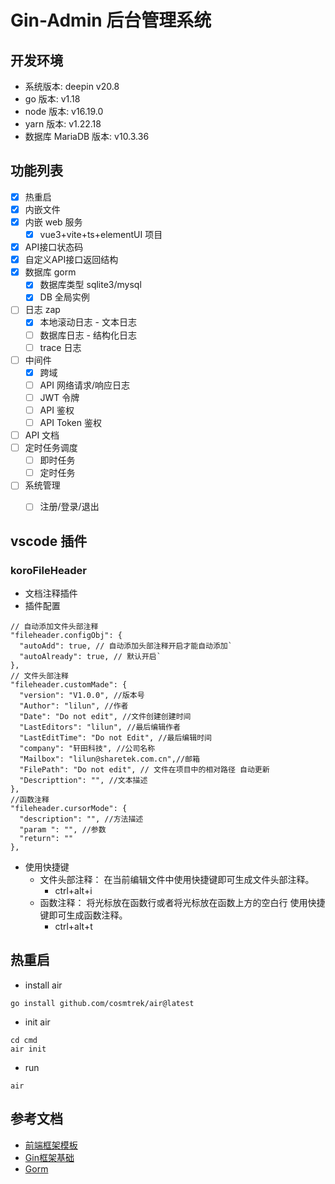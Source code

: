 # Gin-Admin 后台管理系统

## 开发环境
- 系统版本: deepin v20.8
- go 版本: v1.18
- node 版本: v16.19.0
- yarn 版本: v1.22.18
- 数据库 MariaDB 版本: v10.3.36

## 功能列表
- [x] 热重启
- [x] 内嵌文件
- [x] 内嵌 web 服务
  - [x] vue3+vite+ts+elementUI 项目
- [x] API接口状态码
- [x] 自定义API接口返回结构
- [x] 数据库 gorm
  - [x] 数据库类型 sqlite3/mysql
  - [x] DB 全局实例
- [ ] 日志 zap
  - [x] 本地滚动日志 - 文本日志
  - [ ] 数据库日志 - 结构化日志
  - [ ] trace 日志
- [ ] 中间件
  - [x] 跨域
  - [ ] API 网络请求/响应日志
  - [ ] JWT 令牌
  - [ ] API 鉴权
  - [ ] API Token 鉴权
- [ ] API 文档
- [ ] 定时任务调度
  - [ ] 即时任务
  - [ ] 定时任务
- [ ] 系统管理
  - [ ] 注册/登录/退出


## vscode 插件
### koroFileHeader
- 文档注释插件
- 插件配置
```
// 自动添加文件头部注释
"fileheader.configObj": {
  "autoAdd": true, // 自动添加头部注释开启才能自动添加`
  "autoAlready": true, // 默认开启`
},
// 文件头部注释
"fileheader.customMade": {
  "version": "V1.0.0", //版本号
  "Author": "lilun", //作者
  "Date": "Do not edit", //文件创建创建时间
  "LastEditors": "lilun", //最后编辑作者
  "LastEditTime": "Do not Edit", //最后编辑时间
  "company": "轩田科技", //公司名称
  "Mailbox": "lilun@sharetek.com.cn",//邮箱
  "FilePath": "Do not edit", // 文件在项目中的相对路径 自动更新
  "Descripttion": "", //文本描述
}, 
//函数注释
"fileheader.cursorMode": {
  "description": "", //方法描述
  "param ": "", //参数
  "return": ""
},
```
- 使用快捷键
  - 文件头部注释： 在当前编辑文件中使用快捷键即可生成文件头部注释。
    - ctrl+alt+i
  - 函数注释： 将光标放在函数行或者将光标放在函数上方的空白行 使用快捷键即可生成函数注释。
    - ctrl+alt+t

## 热重启
- install air
```
go install github.com/cosmtrek/air@latest
```
- init air
```
cd cmd
air init
```
- run
```
air
```


## 参考文档
- [前端框架模板](https://github.com/jzfai/vue3-admin-plus)
- [Gin框架基础](https://blog.csdn.net/qq_40229166/article/details/118807361)
- [Gorm](https://gorm.io/zh_CN/)
